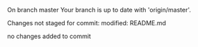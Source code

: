 On branch master
Your branch is up to date with 'origin/master'.

Changes not staged for commit:
	modified:   README.md

no changes added to commit
